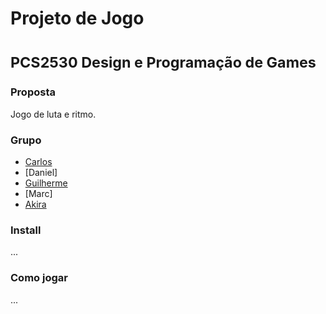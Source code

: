 
# Projeto de Jogo
# <small>PCS2530 Design e Programação de Games</small>


### Proposta

Jogo de luta e ritmo.

### Grupo

+ [Carlos](https://girhub.com/cammarin)
+ [Daniel]
+ [Guilherme](https://github.com/guiadissy)
+ [Marc]
+ [Akira](https://github.com/orenjiakira)

### Install

...

### Como jogar

...
